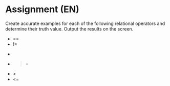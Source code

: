 # Assignment (EN)

Create accurate examples for each of the following relational operators and determine their truth value. 
Output the results on the screen.

- ==
- !=
- >
- >=
- <
- <=